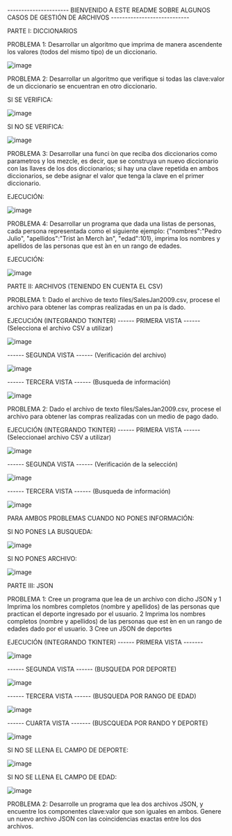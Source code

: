 ---------------------- BIENVENIDO A ESTE README SOBRE ALGUNOS CASOS DE GESTIÓN DE ARCHIVOS ----------------------------

PARTE I: DICCIONARIOS

  PROBLEMA 1: Desarrollar un algoritmo que imprima de manera ascendente los
valores (todos del mismo tipo) de un diccionario.

  ![image](https://github.com/user-attachments/assets/2573d4e7-979a-4231-aa1b-8ef039751035)

  PROBLEMA 2: Desarrollar un algoritmo que verifique si todas las clave:valor de
un diccionario se encuentran en otro diccionario.

  SI SE VERIFICA:
  
  ![image](https://github.com/user-attachments/assets/8825d972-1cca-46db-879f-64f610f2cb78)

  SI NO SE VERIFICA:
  
  ![image](https://github.com/user-attachments/assets/40f320aa-ab07-4d31-947f-46271e3f4919)

  PROBLEMA 3: Desarrollar una funci ́on que reciba dos diccionarios como parametros
y los mezcle, es decir, que se construya un nuevo diccionario con las
llaves de los dos diccionarios; si hay una clave repetida en ambos
diccionarios, se debe asignar el valor que tenga la clave en el
primer diccionario.

  EJECUCIÓN: 
  
  ![image](https://github.com/user-attachments/assets/5ce7a97d-5af2-4405-b786-9a39a964351f)

  PROBLEMA 4: Desarrollar un programa que dada una listas de personas, cada
persona representada como el siguiente ejemplo:
{"nombres":"Pedro Julio", "apellidos":"Trist ́an Merch ́an",
"edad":101}, imprima los nombres y apellidos de las personas que
est ́an en un rango de edades.

  EJECUCIÓN:
  
  ![image](https://github.com/user-attachments/assets/41f00766-bf8d-4405-956e-5deaf4261dd7)

PARTE II: ARCHIVOS (TENIENDO EN CUENTA EL CSV)

  PROBLEMA 1: Dado el archivo de texto files/SalesJan2009.csv, procese el archivo
para obtener las compras realizadas en un pa ́ıs dado.

  EJECUCIÓN (INTEGRANDO TKINTER)
  ------ PRIMERA VISTA ------ (Selecciona el archivo CSV a utilizar)
  
  ![image](https://github.com/user-attachments/assets/8a95f569-6b7e-48bf-9f92-04a05ff78ccd)
  
  ------ SEGUNDA VISTA ------ (Verificación del archivo)
  
  ![image](https://github.com/user-attachments/assets/427889e9-5bd0-4e06-8abc-98b2639ab223)
  
  ------ TERCERA VISTA ------ (Busqueda de información)
  
  ![image](https://github.com/user-attachments/assets/1ba39f24-a641-47ee-849f-e1c21cbef08a)
  

  PROBLEMA 2: Dado el archivo de texto files/SalesJan2009.csv, procese el archivo
para obtener las compras realizadas con un medio de pago dado.

  EJECUCIÓN (INTEGRANDO TKINTER)
  ------ PRIMERA VISTA ------ (Seleccionael archivo CSV a utilizar)
  
  ![image](https://github.com/user-attachments/assets/d4a76d90-99ee-4114-bdc7-2200ec5ea20d)
  
  ------ SEGUNDA VISTA ------ (Verificación de la selección)
  
  ![image](https://github.com/user-attachments/assets/dc33857d-f3cb-4bb0-8ac8-9748bf524850)
  
  ------ TERCERA VISTA ------ (Busqueda de información)
  
  ![image](https://github.com/user-attachments/assets/00f2ca88-b980-47d0-aa45-9c593d1c7b44)
  


PARA AMBOS PROBLEMAS CUANDO NO PONES INFORMACIÓN:

  SI NO PONES LA BUSQUEDA:
  
  ![image](https://github.com/user-attachments/assets/7aeee708-ecca-45be-a048-51b1efb4a684)


  SI NO PONES ARCHIVO:
  
  ![image](https://github.com/user-attachments/assets/0e1c7e3a-e7e0-4c94-87e9-edbe4adaad04)
  

PARTE III: JSON

  PROBLEMA 1: Cree un programa que lea de un archivo con dicho JSON y
1 Imprima los nombres completos (nombre y apellidos) de las personas
que practican el deporte ingresado por el usuario.
2 Imprima los nombres completos (nombre y apellidos) de las personas
que est ́en en un rango de edades dado por el usuario.
3 Cree un JSON de deportes

  EJECUCIÓN (INTEGRANDO TKINTER)
  ------ PRIMERA VISTA -------

  ![image](https://github.com/user-attachments/assets/f467440b-026f-4e5b-a432-e0f924e6aa97)

  
  ------ SEGUNDA VISTA ------ (BUSQUEDA POR DEPORTE)
  
  ![image](https://github.com/user-attachments/assets/d33e5582-45a8-4567-a6df-bed754479e19)

  
  ------ TERCERA VISTA ------ (BUSQUEDA POR RANGO DE EDAD)
  
  ![image](https://github.com/user-attachments/assets/cbbf117e-9e22-4c50-8ee9-e625de823d2e)

  ------ CUARTA VISTA ------- (BUSCQUEDA POR RANDO Y DEPORTE)

  ![image](https://github.com/user-attachments/assets/f35f6ef8-9108-44e0-bc04-06ef4bf59fe0)


  SI NO SE LLENA EL CAMPO DE DEPORTE:

  ![image](https://github.com/user-attachments/assets/ecfbf264-e2d7-4501-b237-a5e68092ce63)

  SI NO SE LLENA EL CAMPO DE EDAD:

  ![image](https://github.com/user-attachments/assets/70dad08e-603b-409d-97df-6a4627a0770e)


  PROBLEMA 2: Desarrolle un programa que lea dos archivos JSON, y encuentre los
componentes clave:valor que son iguales en ambos. Genere un nuevo
archivo JSON con las coincidencias exactas entre los dos archivos.








  



